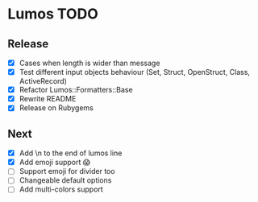 # Lumos TODO

## Release
- [x] Cases when length is wider than message
- [x] Test different input objects behaviour (Set, Struct, OpenStruct, Class, ActiveRecord)
- [x] Refactor Lumos::Formatters::Base
- [x] Rewrite README
- [x] Release on Rubygems

## Next
- [x] Add \n to the end of lumos line
- [x] Add emoji support :scream:
- [ ] Support emoji for divider too
- [ ] Changeable default options
- [ ] Add multi-colors support
